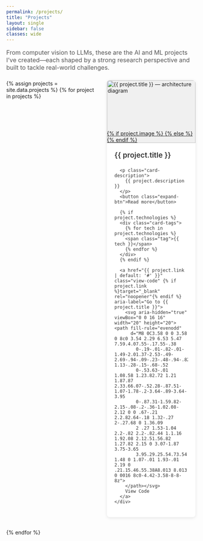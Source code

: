 ```yaml
---
permalink: /projects/
title: "Projects"
layout: single
sidebar: false
classes: wide
---
```


<p class="intro">From computer vision to LLMs, these are the AI and ML projects I’ve created—each shaped by a strong research perspective and built to tackle real-world challenges.</p>

<div class="projects-grid">
  {% assign projects = site.data.projects %}
  {% for project in projects %}
  <article class="project-card">
    <a href="{{ project.link | default: '#' }}" class="card-image-link" {% if project.link %}target="_blank" rel="noopener"{% endif %}>
      {% if project.image %}
      <img src="{{ project.image }}" alt="{{ project.title }} — architecture diagram" class="card-image">
      {% else %}
      <div class="card-image placeholder"></div>
      {% endif %}
    </a>
    <div class="card-content">
      <h2 class="card-title">
        <a href="{{ project.link | default: '#' }}" {% if project.link %}target="_blank" rel="noopener"{% endif %}>
          {{ project.title }}
        </a>
      </h2>

      <p class="card-description">
        {{ project.description }}
      </p>
      <button class="expand-btn">Read more</button>

      {% if project.technologies %}
      <div class="card-tags">
        {% for tech in project.technologies %}
        <span class="tag">{{ tech }}</span>
        {% endfor %}
      </div>
      {% endif %}

      <a href="{{ project.link | default: '#' }}" class="view-code" {% if project.link %}target="_blank" rel="noopener"{% endif %} aria-label="Go to {{ project.title }}">
        <svg aria-hidden="true" viewBox="0 0 16 16" width="20" height="20"><path fill-rule="evenodd"
          d="M8 0C3.58 0 0 3.58 0 8c0 3.54 2.29 6.53 5.47 7.59.4.07.55-.17.55-.38 
            0-.19-.01-.82-.01-1.49-2.01.37-2.53-.49-2.69-.94-.09-.23-.48-.94-.82-1.13-.28-.15-.68-.52
            0-.53.63-.01 1.08.58 1.23.82.72 1.21 1.87.87 2.33.66.07-.52.28-.87.51-1.07-1.78-.2-3.64-.89-3.64-3.95
            0-.87.31-1.59.82-2.15-.08-.2-.36-1.02.08-2.12 0 0 .67-.21 2.2.82.64-.18 1.32-.27 2-.27.68 0 1.36.09
            2 .27 1.53-1.04 2.2-.82 2.2-.82.44 1.1.16 1.92.08 2.12.51.56.82 1.27.82 2.15 0 3.07-1.87 3.75-3.65
            3.95.29.25.54.73.54 1.48 0 1.07-.01 1.93-.01 2.19 0 .21.15.46.55.38A8.013 8.013 0 0016 8c0-4.42-3.58-8-8-8z">
        </path></svg>
        View Code
      </a>
    </div>
  </article>
  {% endfor %}
</div>

<style>
/* Intro paragraph */
.intro {
  font-size: 1rem;
  margin-bottom: 1.5rem;
  color: #555;
}

/* Force exactly 2 cards per row */
.projects-grid {
  display: grid;
  grid-template-columns: repeat(2, 1fr);
  gap: 2rem;
  width: 100%;
  margin: 0 auto;
}

/* Card styling */
.project-card {
  display: flex;
  flex-direction: column;
  background: #fff;
  border-radius: 8px;
  overflow: hidden;
  box-shadow: 0 2px 8px rgba(0,0,0,0.1);
  transition: transform 0.3s, box-shadow 0.3s;
}
.project-card:hover {
  transform: translateY(-4px);
  box-shadow: 0 4px 16px rgba(0,0,0,0.15);
}

/* Image wrapper */
.card-image-link {
  display: block;
  width: 100%;
  padding-top: 56.25%;
  position: relative;
  background: #f0f0f0;
}
.card-image {
  position: absolute;
  inset: 0;
  object-fit: cover;
  width: 100%;
  height: 100%;
  transition: transform 0.5s;
}
.project-card:hover .card-image {
  transform: scale(1.05);
}

/* Content area */
.card-content {
  padding: 1.25rem;
  display: flex;
  flex-direction: column;
  color: #333;
}
.card-title {
  margin: 0 0 0.5rem;
  font-size: 1.2rem;
  font-weight: 600;
}
.card-title a {
  color: inherit;
  text-decoration: none;
}
.card-title a:hover {
  text-decoration: underline;
}

/* Clamp description to 2 lines, much smaller font, minimal spacing */
.card-content .card-description {
  font-size: 0.85rem !important;    /* noticeably smaller text */
  display: -webkit-box;
  -webkit-box-orient: vertical;
  -webkit-line-clamp: 3;
  overflow: hidden;
  line-height: 1.2;
  margin: 0 0 0;         /* remove all bottom margin */
}

/* Expanded description */
.card-content .card-description.expanded {
  -webkit-line-clamp: unset;
}

/* Read more / Show less button with zero top gap */
.card-content .expand-btn {
  background: none;
  border: none;
  color: #007acc;
  cursor: pointer;
  padding: 0;
  font-size: 0.75rem;
  align-self: flex-start;
  margin-top: 0.5rem;         /* eliminate any top margin */
  margin-bottom: 1rem ;
}
.card-content .expand-btn:hover {
  text-decoration: underline;
}

/* Tags */
.card-tags {
  display: flex;
  flex-wrap: wrap;
  gap: 0.5rem;
  margin-bottom: 1rem;
}
.tag {
  background: #ececec;
  border-radius: 999px;
  padding: 0.25em 0.75em;
  font-size: 0.75rem;
  color: #333;
}

/* View Code link */
.view-code {
  margin-top: auto;
  display: inline-flex;
  align-items: center;
  gap: 0.5rem;
  font-size: 0.85rem;
  color: #0366d6;
  text-decoration: none;
}
.view-code svg {
  fill: currentColor;
}
.view-code:hover {
  text-decoration: underline;
}
</style>

<script>
document.addEventListener("DOMContentLoaded", function() {
  document.querySelectorAll(".project-card").forEach(function(card) {
    var desc = card.querySelector(".card-description");
    var btn  = card.querySelector(".expand-btn");
    if (!desc || !btn) return;

    btn.addEventListener("click", function() {
      var isExpanded = desc.classList.toggle("expanded");
      btn.textContent = isExpanded ? "Show less" : "Read more";
    });
  });
});
</script>
